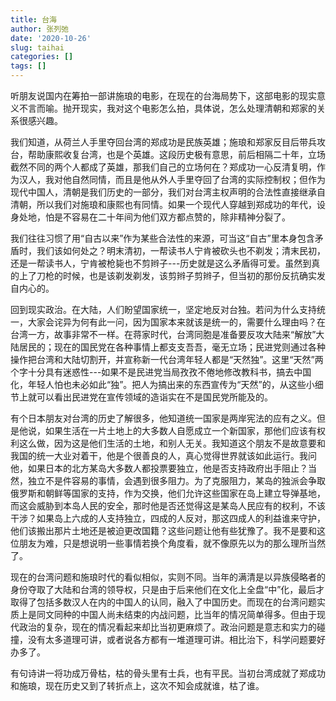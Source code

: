 ```yaml
---
title: 台海
author: 张列弛
date: '2020-10-26'
slug: taihai
categories: []
tags: []
---
```


听朋友说国内在筹拍一部讲施琅的电影，在现在的台海局势下，这部电影的现实意义不言而喻。抛开现实，我对这个电影怎么拍，具体说，怎么处理清朝和郑家的关系很感兴趣。

我们知道，从荷兰人手里夺回台湾的郑成功是民族英雄；施琅和郑家反目后带兵攻台，帮助康熙收复台湾，也是个英雄。这段历史极有意思，前后相隔二十年，立场截然不同的两个人都成了英雄，那我们自己的立场何在？郑成功一心反清复明，作为汉人，我对他自然同情，而且是他从外人手里夺回了台湾的实际控制权；但作为现代中国人，清朝是我们历史的一部分，我们对台湾主权声明的合法性直接继承自清朝，所以我们对施琅和康熙也有同情。如果一个现代人穿越到郑成功的年代，设身处地，怕是不容易在二十年间为他们双方都点赞的，除非精神分裂了。   

我们往往习惯了用“自古以来”作为某些合法性的来源，可当这“自古”里本身包含矛盾时，我们该如何处之？明末清初，一帮读书人宁肯被砍头也不剃发；清末民初，还是一帮读书人，宁肯被枪毙也不剪辫子---历史就是这么矛盾得可爱。虽然到真的上了刀枪的时候，也是该剃发剃发，该剪辫子剪辫子，但当初的那份反抗确实发自内心的。   

回到现实政治。在大陆，人们盼望国家统一，坚定地反对台独。若问为什么支持统一，大家会诧异为何有此一问，因为国家本来就该是统一的，需要什么理由吗？在台湾一方，故事非常不一样。在蒋家时代，台湾同胞是准备要反攻大陆来“解放”大陆居民的；现在的国民党在各种事情上都支支吾吾，毫无立场；民进党则通过各种操作把台湾和大陆切割开，并宣称新一代台湾年轻人都是“天然独”。这里“天然”两个字十分具有迷惑性---如果不是民进党当局孜孜不倦地修改教科书，搞去中国化，年轻人怕也未必如此“独”。把人为搞出来的东西宣传为“天然”的，从这些小细节上就可以看出民进党在宣传领域的造诣实在不是国民党所能及的。              

有个日本朋友对台湾的历史了解很多，他知道统一国家是两岸宪法的应有之义。但是他说，如果生活在一片土地上的大多数人自愿成立一个新国家，那他们应该有权利这么做，因为这是他们生活的土地，和别人无关。我知道这个朋友不是故意要和我国的统一大业对着干，他是个很善良的人，真心觉得世界就该如此运行。我问他，如果日本的北方某岛大多数人都投票要独立，他是否支持政府出手阻止？当然，独立不是件容易的事情，会遇到很多阻力。为了克服阻力，某岛的独派会争取俄罗斯和朝鲜等国家的支持，作为交换，他们允许这些国家在岛上建立导弹基地，而这会威胁到本岛人民的安全，那时他是否还觉得这是某岛人民应有的权利，不该干涉？如果岛上六成的人支持独立，四成的人反对，那这四成人的利益谁来守护，他们该搬出那片土地还是被迫更改国籍？这些问题让他有些犹豫了。我不是要和这位朋友为难，只是想说明一些事情若换个角度看，就不像原先以为的那么理所当然了。    


现在的台湾问题和施琅时代的看似相似，实则不同。当年的满清是以异族侵略者的身份夺取了大陆和台湾的领导权，只是由于后来他们在文化上全盘“中”化，最后才取得了包括多数汉人在内的中国人的认同，融入了中国历史。而现在的台湾问题实质上是同文同种的中国人尚未结束的内战问题，比当年的情况简单得多。但由于现代政治的复杂，现在的情况看起来却比当初更麻烦了。政治问题是意志和实力的碰撞，没有太多道理可讲，或者说各方都有一堆道理可讲。相比治下，科学问题要好办多了。      

有句诗讲一将功成万骨枯，枯的骨头里有士兵，也有平民。当初台湾成就了郑成功和施琅，现在历史又到了转折点上，这次不知会成就谁，枯了谁。



